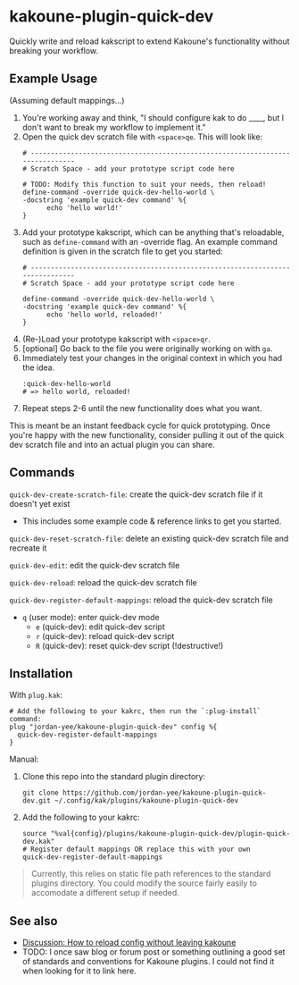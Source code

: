 # kakoune-plugin-quick-dev

Quickly write and reload kakscript to extend Kakoune's functionality without
breaking your workflow.

## Example Usage

(Assuming default mappings...)

1. You're working away and think, "I should configure kak to do ____, but I
   don't want to break my workflow to implement it."
2. Open the quick dev scratch file with `<space>qe`. This will look like:
   ```
   # ------------------------------------------------------------------------------
   # Scratch Space - add your prototype script code here

   # TODO: Modify this function to suit your needs, then reload!
   define-command -override quick-dev-hello-world \
   -docstring 'example quick-dev command' %{
         echo 'hello world!'
   }
   ```
3. Add your prototype kakscript, which can be anything that's reloadable, such
   as `define-command` with an -override flag. An example command definition is
   given in the scratch file to get you started:
   ```
   # ------------------------------------------------------------------------------
   # Scratch Space - add your prototype script code here

   define-command -override quick-dev-hello-world \
   -docstring 'example quick-dev command' %{
         echo 'hello world, reloaded!'
   }
   ```
4. (Re-)Load your prototype kakscript with `<space>qr`.
5. [optional] Go back to the file you were originally working on with `ga`.
6. Immediately test your changes in the original context in which you had the idea.
   ```
   :quick-dev-hello-world
   # => hello world, reloaded!
   ```
7. Repeat steps 2-6 until the new functionality does what you want.

This is meant be an instant feedback cycle for quick prototyping. Once you're
happy with the new functionality, consider pulling it out of the quick dev
scratch file and into an actual plugin you can share.

## Commands

`quick-dev-create-scratch-file`: create the quick-dev scratch file if it doesn't
yet exist
- This includes some example code & reference links to get you started.

`quick-dev-reset-scratch-file`: delete an existing quick-dev scratch file and
recreate it

`quick-dev-edit`: edit the quick-dev scratch file

`quick-dev-reload`: reload the quick-dev scratch file

`quick-dev-register-default-mappings`: reload the quick-dev scratch file
- `q` (user mode): enter quick-dev mode
  - `e` (quick-dev): edit quick-dev script
  - `r` (quick-dev): reload quick-dev script
  - `R` (quick-dev): reset quick-dev script (!destructive!)


## Installation

With `plug.kak`:
```
# Add the following to your kakrc, then run the `:plug-install` command:
plug "jordan-yee/kakoune-plugin-quick-dev" config %{
  quick-dev-register-default-mappings
}
```

Manual:
1. Clone this repo into the standard plugin directory:
   ```
   git clone https://github.com/jordan-yee/kakoune-plugin-quick-dev.git ~/.config/kak/plugins/kakoune-plugin-quick-dev
   ```
2. Add the following to your kakrc:
   ```
   source "%val{config}/plugins/kakoune-plugin-quick-dev/plugin-quick-dev.kak"
   # Register default mappings OR replace this with your own
   quick-dev-register-default-mappings
   ```

> Currently, this relies on static file path references to the standard plugins
> directory. You could modify the source fairly easily to accomodate a different
> setup if needed.

## See also

- [Discussion: How to reload config without leaving kakoune](https://discuss.kakoune.com/t/how-to-reload-config-without-leaving-kakoune/1586)
- TODO: I once saw blog or forum post or something outlining a good set of
  standards and conventions for Kakoune plugins. I could not find it when
  looking for it to link here.
